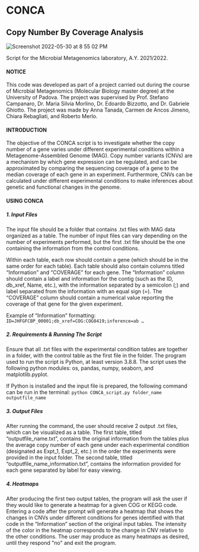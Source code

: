 # CONCA
## Copy Number By Coverage Analysis
![Screenshot 2022-05-30 at 8 55 02 PM](https://user-images.githubusercontent.com/106095564/171047633-a1a9676b-2b48-4cd7-924a-0c0b346c3186.png)

Script for the Microbial Metagenomics laboratory, A.Y. 2021/2022.

#### NOTICE
This code was developed as part of a project carried out during the course of Microbial Metagenomics (Molecular Biology master degree) at the University of Padova. The project was supervised by Prof. Stefano Campanaro, Dr. Maria Silvia Morlino, Dr. Edoardo Bizzotto, and Dr. Gabriele Ghiotto. The project was made by Anna Tanada, Carmen de Ancos Jimeno, Chiara Rebagliati, and Roberto Merlo.

#### INTRODUCTION
The objective of the CONCA script is to investigate whether the copy number of a gene varies under different experimental conditions within a Metagenome-Assembled Genome (MAG). Copy number variants (CNVs) are a mechanism by which gene expression can be regulated, and can be approximated by comparing the sequencing coverage of a gene to the median coverage of each gene in an experiment. Furthermore, CNVs can be calculated under different experimental conditions to make inferences about genetic and functional changes in the genome.

#### USING CONCA
##### 1. Input Files
 The input file should be a folder that contains .txt files with MAG data organized as a table. The number of input files can vary depending on the number of experiments performed, but the first .txt file should be the one containing the information from the control conditions.
 
 Within each table, each row should contain a gene (which should be in the same order for each table). Each table should also contain columns titled “Information” and “COVERAGE” for each gene. The “Information” column should contain a label and information for the contig (such as the ID, db_xref, Name, etc.), with the information separated by a semicolon (;) and label separated from the information with an equal sign (=). The “COVERAGE” column should contain a numerical value reporting the coverage of that gene for the given experiment.
 
 Example of “Information” formatting: ``ID=JHFGFCBP_00001;db_xref=COG:COG0419;inference=ab …``
 
 ##### 2. Requirements & Running The Script
 Ensure that all .txt files with the experimental condition tables are together in a folder, with the control table as the first file in the folder. The program used to run the script is Python, at least version 3.8.8. The script uses the following python modules: os, pandas, numpy, seaborn, and matplotlib.pyplot.
 
 If Python is installed and the input file is prepared, the following command can be run in the terminal:
``
python CONCA_script.py folder_name outputfile_name
``
##### 3. Output Files
After running the command, the user should receive 2 output .txt files, which can be visualized as a table.
The first table, titled “outputfile_name.txt”, contains the original information from the tables plus the average copy number of each gene under each experimental condition (designated as Expt_1, Expt_2, etc.) in the order the experiments were provided in the input folder.
The second table, titled “outputfile_name_information.txt”, contains the information provided for each gene separated by label for easy viewing.

##### 4. Heatmaps
After producing the first two output tables, the program will ask the user if they would like to generate a heatmap for a given COG or KEGG code. 
Entering a code after the prompt will generate a heatmap that shows the changes in CNVs under different conditions for genes identified with that code in the “Information” section of the original input tables. The intensity of the color in the heatmap corresponds to the change in CNV relative to the other conditions. The user may produce as many heatmaps as desired, until they respond "no" and exit the program.
